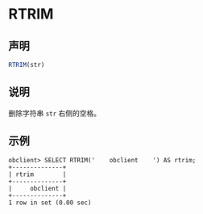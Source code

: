 RTRIM
==========================



声明
-----------------------

```javascript
RTRIM(str)
```



说明
-----------------------

删除字符串 `str` 右侧的空格。

示例
-----------------------

```unknow
obclient> SELECT RTRIM('    obclient    ') AS rtrim;
+--------------+
| rtrim        |
+--------------+
|     obclient |
+--------------+
1 row in set (0.00 sec)
```
